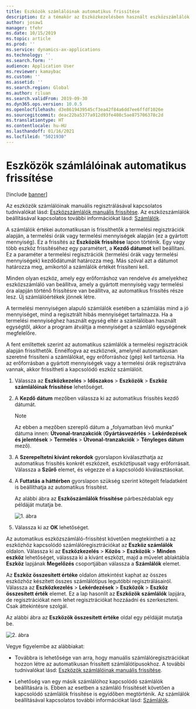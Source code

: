 ```yaml
---
title: Eszközök számlálóinak automatikus frissítése
description: Ez a témakör az Eszközkezelésben használt eszközszámlálók automatikus frissítését ismerteti.
author: josaw1
manager: tfehr
ms.date: 10/15/2019
ms.topic: article
ms.prod: ''
ms.service: dynamics-ax-applications
ms.technology: ''
ms.search.form: ''
audience: Application User
ms.reviewer: kamaybac
ms.custom: ''
ms.assetid: ''
ms.search.region: Global
ms.author: riluan
ms.search.validFrom: 2019-09-30
ms.dyn365.ops.version: 10.0.5
ms.openlocfilehash: d3e8619439545cf3ea42f84a6dd7ee6ffdf1026e
ms.sourcegitcommit: deac22ba5377a912d93fe408c5ae875706378c2d
ms.translationtype: HT
ms.contentlocale: hu-HU
ms.lasthandoff: 01/16/2021
ms.locfileid: "5021930"
---
```

# <a name="automatic-update-of-asset-counters"></a>Eszközök számlálóinak automatikus frissítése

[!include [banner](../../includes/banner.md)]

Az eszközök számlálóinak manuális regisztrálásával kapcsolatos tudnivalókat lásd: [Eszközszámlálók manuális frissítése](../work-orders/manual-update-of-asset-counters.md). Az eszközszámlálók beállításával kapcsolatos további információkat lásd: [Számlálók](../setup-for-objects/counters.md).

A számlálók értékei automatikusan is frissíthetők a termelési regisztrációk alapján, a termelési órák vagy termelési mennyiségek alapján (ez a gyártott mennyiség). Ez a frissítés az **Eszközök frissítése** lapon történik. Egy vagy több eszköz frissítéséhez egy paramétert, a **Kezdő dátumot** kell beállítani. Ez a paraméter a termelési regisztrációk (termelési órák vagy termelési mennyiségek) kezdődátumát határozza meg. Más szóval azt a dátumot határozza meg, amikortól a számlálók értékét frissíteni kell.

Minden olyan eszköz, amely egy erőforráshoz van rendelve *és* amelyekhez eszközszámláló van beállítva, amely a gyártott mennyiség vagy termelési óra alapján történő frissítésre van beállítva, az automatikus frissítés része lesz. Új számlálóértékek jönnek létre.

A termelési mennyiségen alapuló számlálók esetében a számlálás mind a jó mennyiséget, mind a regisztrált hibás mennyiséget tartalmazza. Ha a termelési mennyiséghez használt egység eltér a számlálóban használt egységtől, akkor a program átváltja a mennyiséget a számláló egységének megfelelőre.

A fent említettek szerint az automatikus számlálók a termelési regisztrációk alapján frissíthetők. Ennélfogva az eszköznek, amelynél automatikusan szeretné frissíteni a számlálókat, egy erőforráshoz (gép) kell tartoznia. Ha az erőforrásban a gyártott mennyiségek vagy a termelési órák regisztrálva vannak, akkor frissítheti a kapcsolódó eszköz számlálóit.

1. Válassza az **Eszközkezelés** > **Időszakos** > **Eszközök** > **Eszköz számlálóinak frissítése** lehetőséget.

2. A **Kezdő dátum** mezőben válassza ki az automatikus frissítés kezdő dátumát.

    >[!NOTE]
    >Az ebben a mezőben szereplő dátum a „folyamatban lévő munka” dátuma innen: **Útvonal-tranzakciók** (**Gyártásvezérlés** > **Lekérdezések és jelentések** > **Termelés** > **Útvonal-tranzakciók** > **Tényleges dátum** mező).

3. A **Szerepeltetni kívánt rekordok** gyorslapon kiválaszthatja az automatikus frissítés konkrét eszközeit, eszköztípusait vagy erőforrásait. Válassza a **Szűrő** elemet, és végezze el a kapcsolódó kiválasztásokat.

4. A **Futtatás a háttérben** gyorslapon szükség szerint kötegelt feladatként is beállíthatja az automatikus frissítést.

    Az alábbi ábra az **Eszköszámlálók frissítése** párbeszédablak egy példáját mutatja be.

    ![1. ábra](media/12-work-orders.png)

5. Válassza ki az **OK** lehetőséget. 

Az automatikus eszközszámláló-frissítést követően megtekintheti a az eszközhöz kapcsolódó számlálóregisztrációkat az **Eszköz számlálók** oldalon. Válassza ki az **Eszközkezelés** > **Közös** > **Eszközök** > **Minden eszköz** lehetőséget, válassza ki a kívánt eszközt, majd a művelet ablaktábla **Eszköz** lapjának **Megelőzés** csoportjában válassza a **Számlálók** elemet.

Az **Eszköz összesített értéke** oldalon áttekintést kaphat az összes eszközhöz készített összes számlálótípus legutóbbi regisztrálásairól. Válassza az **Eszközkezelés** > **Lekérdezések** > **Eszközök** > **Eszköz összesített érték** elemet. Ez a lap hasonlít az **Eszközök számlálók** lapjára, de regisztrációkat nem lehet regisztrációkat hozzáadni és szerkeszteni. Csak áttekintésre szolgál.

Az alábbi ábra az **Eszközök összesített értéke** oldal egy példáját mutatja be.

![2. ábra](media/13-work-orders.png)

Vegye figyelembe az alábbiakat:

- Továbbra is lehetősége van arra, hogy manuális számlálóregisztrációkat hozzon létre az automatikusan frissített számlálótípusokhoz. A további tudnivalókat lásd: [Eszközök számlálóinak manuális frissítése](../work-orders/manual-update-of-asset-counters.md).

- Lehetőség van egy másik számlálóhoz kapcsolódó számlálók beállítására is. Ebben az esetben a számláló frissítését követően a kapcsolódó számlálók frissítése is egyidőben megtörténik. Az számlálók beállításával kapcsolatos további információkat lásd: [Számlálók](../setup-for-objects/counters.md).

